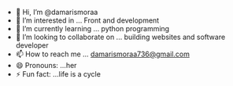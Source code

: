 - 👋 Hi, I’m @damarismoraa
- 👀 I’m interested in ... Front and development 
- 🌱 I’m currently learning ... python programming 
- 💞️ I’m looking to collaborate on ... building websites and software developer 
- 📫 How to reach me ... damarismoraa736@gmail.com
- 😄 Pronouns: ...her
- ⚡ Fun fact: ...life is a cycle 

<!---
damarismoraaa/damarismoraaa is a ✨ special ✨ repository because its `README.md` (this file) appears on your GitHub profile.
You can click the Preview link to take a look at your changes.
--->
